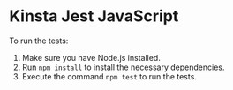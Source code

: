 # Kinsta Jest JavaScript

To run the tests:

1. Make sure you have Node.js installed.
2. Run `npm install` to install the necessary dependencies.
3. Execute the command `npm test` to run the tests.
